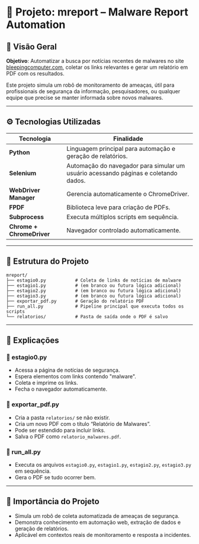 
# 🧠 Projeto: mreport – Malware Report Automation

## 🔎 Visão Geral

**Objetivo**: Automatizar a busca por notícias recentes de malwares no site [bleepingcomputer.com](https://www.bleepingcomputer.com/news/security/), coletar os links relevantes e gerar um relatório em PDF com os resultados.

Este projeto simula um robô de monitoramento de ameaças, útil para profissionais de segurança da informação, pesquisadores, ou qualquer equipe que precise se manter informada sobre novos malwares.

---

## ⚙️ Tecnologias Utilizadas

| Tecnologia | Finalidade |
|------------|------------|
| **Python** | Linguagem principal para automação e geração de relatórios. |
| **Selenium** | Automação do navegador para simular um usuário acessando páginas e coletando dados. |
| **WebDriver Manager** | Gerencia automaticamente o ChromeDriver. |
| **FPDF** | Biblioteca leve para criação de PDFs. |
| **Subprocess** | Executa múltiplos scripts em sequência. |
| **Chrome + ChromeDriver** | Navegador controlado automaticamente. |

---

## 🧩 Estrutura do Projeto

```
mreport/
├── estagio0.py           # Coleta de links de notícias de malware
├── estagio1.py           # (em branco ou futura lógica adicional)
├── estagio2.py           # (em branco ou futura lógica adicional)
├── estagio3.py           # (em branco ou futura lógica adicional)
├── exportar_pdf.py       # Geração do relatório PDF
├── run_all.py            # Pipeline principal que executa todos os scripts
└── relatorios/           # Pasta de saída onde o PDF é salvo
```

---

## 🧪 Explicações

### 🔧 estagio0.py

- Acessa a página de notícias de segurança.
- Espera elementos com links contendo "malware".
- Coleta e imprime os links.
- Fecha o navegador automaticamente.

### 📄 exportar_pdf.py

- Cria a pasta `relatorios/` se não existir.
- Cria um novo PDF com o título “Relatório de Malwares”.
- Pode ser estendido para incluir links.
- Salva o PDF como `relatorio_malwares.pdf`.

### 🔁 run_all.py

- Executa os arquivos `estagio0.py`, `estagio1.py`, `estagio2.py`, `estagio3.py` em sequência.
- Gera o PDF se tudo ocorrer bem.

---

## 💼 Importância do Projeto

- Simula um robô de coleta automatizada de ameaças de segurança.
- Demonstra conhecimento em automação web, extração de dados e geração de relatórios.
- Aplicável em contextos reais de monitoramento e resposta a incidentes.

